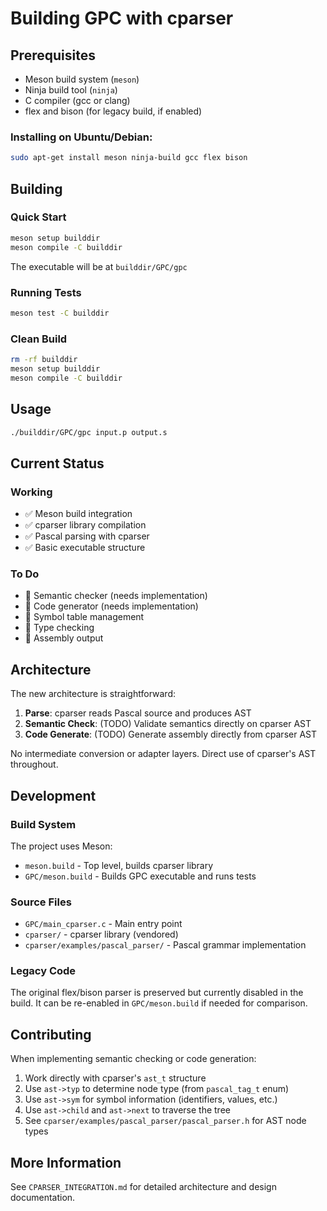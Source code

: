 # Building GPC with cparser

## Prerequisites

- Meson build system (`meson`)
- Ninja build tool (`ninja`)
- C compiler (gcc or clang)
- flex and bison (for legacy build, if enabled)

### Installing on Ubuntu/Debian:
```bash
sudo apt-get install meson ninja-build gcc flex bison
```

## Building

### Quick Start
```bash
meson setup builddir
meson compile -C builddir
```

The executable will be at `builddir/GPC/gpc`

### Running Tests
```bash
meson test -C builddir
```

### Clean Build
```bash
rm -rf builddir
meson setup builddir
meson compile -C builddir
```

## Usage

```bash
./builddir/GPC/gpc input.p output.s
```

## Current Status

### Working
- ✅ Meson build integration
- ✅ cparser library compilation
- ✅ Pascal parsing with cparser
- ✅ Basic executable structure

### To Do
- 🔄 Semantic checker (needs implementation)
- 🔄 Code generator (needs implementation)
- 🔄 Symbol table management
- 🔄 Type checking
- 🔄 Assembly output

## Architecture

The new architecture is straightforward:

1. **Parse**: cparser reads Pascal source and produces AST
2. **Semantic Check**: (TODO) Validate semantics directly on cparser AST
3. **Code Generate**: (TODO) Generate assembly directly from cparser AST

No intermediate conversion or adapter layers. Direct use of cparser's AST throughout.

## Development

### Build System

The project uses Meson:
- `meson.build` - Top level, builds cparser library
- `GPC/meson.build` - Builds GPC executable and runs tests

### Source Files

- `GPC/main_cparser.c` - Main entry point
- `cparser/` - cparser library (vendored)
- `cparser/examples/pascal_parser/` - Pascal grammar implementation

### Legacy Code

The original flex/bison parser is preserved but currently disabled in the build.
It can be re-enabled in `GPC/meson.build` if needed for comparison.

## Contributing

When implementing semantic checking or code generation:

1. Work directly with cparser's `ast_t` structure
2. Use `ast->typ` to determine node type (from `pascal_tag_t` enum)
3. Use `ast->sym` for symbol information (identifiers, values, etc.)
4. Use `ast->child` and `ast->next` to traverse the tree
5. See `cparser/examples/pascal_parser/pascal_parser.h` for AST node types

## More Information

See `CPARSER_INTEGRATION.md` for detailed architecture and design documentation.
